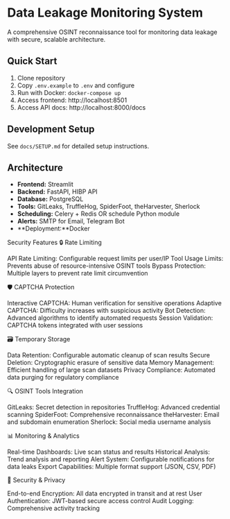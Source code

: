 # Data Leakage Monitoring System

A comprehensive OSINT reconnaissance tool for monitoring data leakage with secure, scalable architecture.

## Quick Start

1. Clone repository
2. Copy `.env.example` to `.env` and configure
3. Run with Docker: `docker-compose up`
4. Access frontend: http://localhost:8501
5. Access API docs: http://localhost:8000/docs

## Development Setup

See `docs/SETUP.md` for detailed setup instructions.

## Architecture

- **Frontend:** Streamlit
- **Backend:** FastAPI, HIBP API
- **Database:** PostgreSQL
- **Tools:** GitLeaks, TruffleHog, SpiderFoot, theHarvester, Sherlock
- **Scheduling:** Celery + Redis OR schedule Python module
- **Alerts:** SMTP for Email, Telegram Bot 
- **Deployment:**Docker

Security Features
🔒 Rate Limiting

API Rate Limiting: Configurable request limits per user/IP
Tool Usage Limits: Prevents abuse of resource-intensive OSINT tools
Bypass Protection: Multiple layers to prevent rate limit circumvention

🛡️ CAPTCHA Protection

Interactive CAPTCHA: Human verification for sensitive operations
Adaptive CAPTCHA: Difficulty increases with suspicious activity
Bot Detection: Advanced algorithms to identify automated requests
Session Validation: CAPTCHA tokens integrated with user sessions

🗃️ Temporary Storage

Data Retention: Configurable automatic cleanup of scan results
Secure Deletion: Cryptographic erasure of sensitive data
Memory Management: Efficient handling of large scan datasets
Privacy Compliance: Automated data purging for regulatory compliance

🔍 OSINT Tools Integration

GitLeaks: Secret detection in repositories
TruffleHog: Advanced credential scanning
SpiderFoot: Comprehensive reconnaissance
theHarvester: Email and subdomain enumeration
Sherlock: Social media username analysis

📊 Monitoring & Analytics

Real-time Dashboards: Live scan status and results
Historical Analysis: Trend analysis and reporting
Alert System: Configurable notifications for data leaks
Export Capabilities: Multiple format support (JSON, CSV, PDF)

🔐 Security & Privacy

End-to-end Encryption: All data encrypted in transit and at rest
User Authentication: JWT-based secure access control
Audit Logging: Comprehensive activity tracking